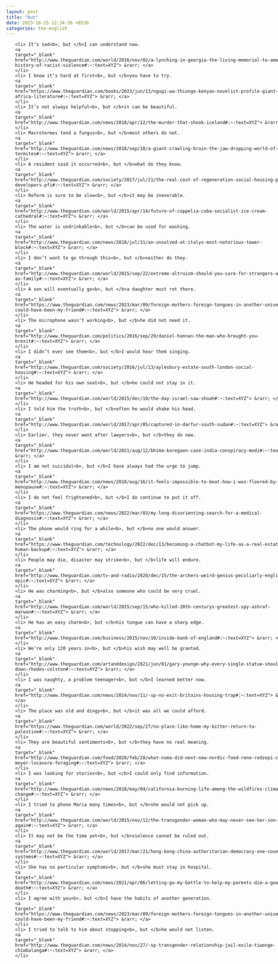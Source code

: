 ```yaml
---
layout: post
title: "but"
date: 2023-10-25 12:34:56 +0530
categories: the-english
---
```

<style>
@media only screen and (min-width: 768px) {
    ol {
        width: 768px;
        margin: 0 auto;
    }
  }
ol li {
    font-size: 18px;
    line-height: 1.5;
    padding-bottom: 8px;
}
</style>
<ol>

    <li> It’s sad<b>, but </b>I can understand now.
    <a 
    target="_blank" 
    href="http://www.theguardian.com/world/2016/nov/02/a-lynching-in-georgia-the-living-memorial-to-americas-history-of-racist-violence#:~:text=XYZ"> &rarr; </a>
    </li>
    <li> I know it’s hard at first<b>, but </b>you have to try.
    <a 
    target="_blank" 
    href="https://www.theguardian.com/books/2023/jun/13/ngugi-wa-thiongo-kenyan-novelist-profile-giant-of-africa-literature#:~:text=XYZ"> &rarr; </a>
    </li>
    <li> It’s not always helpful<b>, but </b>it can be beautiful.
    <a 
    target="_blank" 
    href="http://www.theguardian.com/news/2018/apr/12/the-murder-that-shook-iceland#:~:text=XYZ"> &rarr; </a>
    </li>
    <li> Macrotermes tend a fungus<b>, but </b>most others do not.
    <a 
    target="_blank" 
    href="http://www.theguardian.com/news/2018/sep/18/a-giant-crawling-brain-the-jaw-dropping-world-of-termites#:~:text=XYZ"> &rarr; </a>
    </li>
    <li> A resident said it occurred<b>, but </b>what do they know.
    <a 
    target="_blank" 
    href="http://www.theguardian.com/society/2017/jul/21/the-real-cost-of-regeneration-social-housing-private-developers-pfi#:~:text=XYZ"> &rarr; </a>
    </li>
    <li> Reform is sure to be slow<b>, but </b>it may be inexorable.
    <a 
    target="_blank" 
    href="http://www.theguardian.com/world/2015/apr/14/future-of-coppelia-cuba-socialist-ice-cream-cathedral#:~:text=XYZ"> &rarr; </a>
    </li>
    <li> The water is undrinkable<b>, but </b>can be used for washing.
    <a 
    target="_blank" 
    href="http://www.theguardian.com/news/2018/jul/31/an-unsolved-at-italys-most-notorious-tower-block#:~:text=XYZ"> &rarr; </a>
    </li>
    <li> I don’t want to go through this<b>, but </b>neither do they.
    <a 
    target="_blank" 
    href="http://www.theguardian.com/world/2015/sep/22/extreme-altruism-should-you-care-for-strangers-as-much-as-family#:~:text=XYZ"> &rarr; </a>
    </li>
    <li> A son will eventually go<b>, but </b>a daughter must rot there.
    <a 
    target="_blank" 
    href="https://www.theguardian.com/news/2023/mar/09/foreign-mothers-foreign-tongues-in-another-universe-she-could-have-been-my-friend#:~:text=XYZ"> &rarr; </a>
    </li>
    <li> The microphone wasn’t working<b>, but </b>he did not need it.
    <a 
    target="_blank" 
    href="http://www.theguardian.com/politics/2016/sep/29/daniel-hannan-the-man-who-brought-you-brexit#:~:text=XYZ"> &rarr; </a>
    </li>
    <li> I didn’t ever see them<b>, but </b>I would hear them singing.
    <a 
    target="_blank" 
    href="http://www.theguardian.com/society/2016/jul/13/aylesbury-estate-south-london-social-housing#:~:text=XYZ"> &rarr; </a>
    </li>
    <li> He headed for his own seat<b>, but </b>he could not stay in it.
    <a 
    target="_blank" 
    href="http://www.theguardian.com/world/2015/dec/10/the-day-israel-saw-shoah#:~:text=XYZ"> &rarr; </a>
    </li>
    <li> I told him the truth<b>, but </b>often he would shake his head.
    <a 
    target="_blank" 
    href="http://www.theguardian.com/world/2017/apr/05/captured-in-darfur-south-sudan#:~:text=XYZ"> &rarr; </a>
    </li>
    <li> Earlier, they never went after lawyers<b>, but </b>they do now.
    <a 
    target="_blank" 
    href="http://www.theguardian.com/world/2021/aug/12/bhima-koregaon-case-india-conspiracy-modi#:~:text=XYZ"> &rarr; </a>
    </li>
    <li> I am not suicidal<b>, but </b>I have always had the urge to jump.
    <a 
    target="_blank" 
    href="http://www.theguardian.com/news/2018/aug/16/it-feels-impossible-to-beat-how-i-was-floored-by-menopause#:~:text=XYZ"> &rarr; </a>
    </li>
    <li> I do not feel frightened<b>, but </b>I do continue to put it off.
    <a 
    target="_blank" 
    href="https://www.theguardian.com/news/2022/mar/03/my-long-disorienting-search-for-a-medical-diagnosis#:~:text=XYZ"> &rarr; </a>
    </li>
    <li> The phone would ring for a while<b>, but </b>no one would answer.
    <a 
    target="_blank" 
    href="https://www.theguardian.com/technology/2022/dec/13/becoming-a-chatbot-my-life-as-a-real-estate-ais-human-backup#:~:text=XYZ"> &rarr; </a>
    </li>
    <li> People may die, disaster may strike<b>, but </b>life will endure.
    <a 
    target="_blank" 
    href="http://www.theguardian.com/tv-and-radio/2020/dec/15/the-archers-weird-genius-peculiarly-english-epic#:~:text=XYZ"> &rarr; </a>
    </li>
    <li> He was charming<b>, but </b>also someone who could be very cruel.
    <a 
    target="_blank" 
    href="http://www.theguardian.com/world/2015/sep/15/who-killed-20th-centurys-greatest-spy-ashraf-marwan#:~:text=XYZ"> &rarr; </a>
    </li>
    <li> He has an easy charm<b>, but </b>his tongue can have a sharp edge.
    <a 
    target="_blank" 
    href="http://www.theguardian.com/business/2015/nov/10/inside-bank-of-england#:~:text=XYZ"> &rarr; </a>
    </li>
    <li> We’re only 120 years in<b>, but </b>his wish may well be granted.
    <a 
    target="_blank" 
    href="http://www.theguardian.com/artanddesign/2021/jun/01/gary-younge-why-every-single-statue-should-come-down-rhodes-colston#:~:text=XYZ"> &rarr; </a>
    </li>
    <li> I was naughty, a problem teenager<b>, but </b>I learned better now.
    <a 
    target="_blank" 
    href="http://www.theguardian.com/news/2014/nov/11/-sp-no-exit-britains-housing-trap#:~:text=XYZ"> &rarr; </a>
    </li>
    <li> The place was old and dingy<b>, but </b>it was all we could afford.
    <a 
    target="_blank" 
    href="https://www.theguardian.com/world/2022/sep/27/no-place-like-home-my-bitter-return-to-palestine#:~:text=XYZ"> &rarr; </a>
    </li>
    <li> They are beautiful sentiments<b>, but </b>they have no real meaning.
    <a 
    target="_blank" 
    href="http://www.theguardian.com/food/2020/feb/28/what-noma-did-next-new-nordic-food-rene-redzepi-claus-meyer-locavore-foraging#:~:text=XYZ"> &rarr; </a>
    </li>
    <li> I was looking for stories<b>, but </b>I could only find information.
    <a 
    target="_blank" 
    href="http://www.theguardian.com/news/2018/may/04/california-burning-life-among-the-wildfires-climate-change#:~:text=XYZ"> &rarr; </a>
    </li>
    <li> I tried to phone Maria many times<b>, but </b>she would not pick up.
    <a 
    target="_blank" 
    href="http://www.theguardian.com/world/2015/nov/12/the-transgender-woman-who-may-never-see-her-son-again#:~:text=XYZ"> &rarr; </a>
    </li>
    <li> It may not be the time yet<b>, but </b>violence cannot be ruled out.
    <a 
    target="_blank" 
    href="http://www.theguardian.com/world/2017/mar/21/hong-kong-china-authoritarian-democracy-one-country-two-systems#:~:text=XYZ"> &rarr; </a>
    </li>
    <li> She has no particular symptoms<b>, but </b>she must stay in hospital.
    <a 
    target="_blank" 
    href="http://www.theguardian.com/news/2021/apr/06/letting-go-my-battle-to-help-my-parents-die-a-good-death#:~:text=XYZ"> &rarr; </a>
    </li>
    <li> I agree with you<b>, but </b>I have the habits of another generation.
    <a 
    target="_blank" 
    href="https://www.theguardian.com/news/2023/mar/09/foreign-mothers-foreign-tongues-in-another-universe-she-could-have-been-my-friend#:~:text=XYZ"> &rarr; </a>
    </li>
    <li> I tried to talk to him about stopping<b>, but </b>he would not listen.
    <a 
    target="_blank" 
    href="http://www.theguardian.com/news/2014/nov/27/-sp-transgender-relationship-jail-exile-tiwonge-chimbalanga#:~:text=XYZ"> &rarr; </a>
    </li>